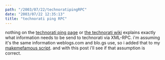 ```yaml
---
path: "/2003/07/22/technoratipingRPC" 
date: "2003/07/22 12:35:13" 
title: "technorati ping RPC" 
---
```

nothing on the <a href="http://www.technorati.com/ping.html">technorati ping page</a> or <a href="http://developers.technorati.com/wiki/pingConfigurations">the technorati wiki</a> explains exactly what information needs to be send to technorati via XML-RPC. i'm assuming it's the same information weblogs.com and blo.gs use, so i added that to my <a href="http://www.randomchaos.com/source.php?source=http%3A%2F%2Fwww.randomchaos.com%2Fadmin%2Fmakemefamous.inc">makemefamous script</a>. and with this post i'll see if that assumption is correct.